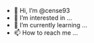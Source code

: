- 👋 Hi, I’m @cense93
- 👀 I’m interested in ...
- 🌱 I’m currently learning ...
- 📫 How to reach me ...

<!---
cense93/cense93 is a ✨ special ✨ repository because its `README.md` (this file) appears on your GitHub profile.
You can click the Preview link to take a look at your changes.
--->
